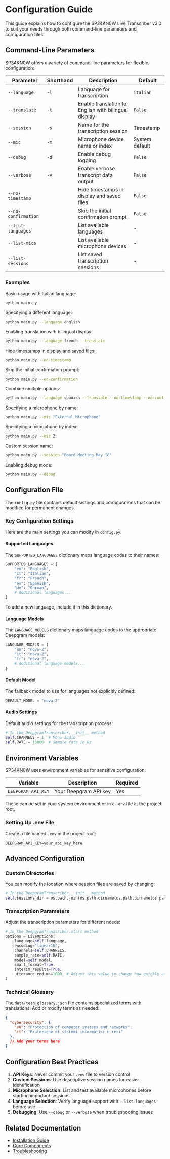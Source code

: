 # Configuration Guide

This guide explains how to configure the SP34KN0W Live Transcriber v3.0 to suit your needs through both command-line parameters and configuration files.

## Command-Line Parameters

SP34KN0W offers a variety of command-line parameters for flexible configuration:

| Parameter | Shorthand | Description | Default |
|-----------|-----------|-------------|---------|
| `--language` | `-l` | Language for transcription | `italian` |
| `--translate` | `-t` | Enable translation to English with bilingual display | `False` |
| `--session` | `-s` | Name for the transcription session | Timestamp |
| `--mic` | `-m` | Microphone device name or index | System default |
| `--debug` | `-d` | Enable debug logging | `False` |
| `--verbose` | `-v` | Enable verbose transcript data output | `False` |
| `--no-timestamp` | | Hide timestamps in display and saved files | `False` |
| `--no-confirmation` | | Skip the initial confirmation prompt | `False` |
| `--list-languages` | | List available languages | - |
| `--list-mics` | | List available microphone devices | - |
| `--list-sessions` | | List saved transcription sessions | - |

### Examples

Basic usage with Italian language:
```bash
python main.py
```

Specifying a different language:
```bash
python main.py --language english
```

Enabling translation with bilingual display:
```bash
python main.py --language french --translate
```

Hide timestamps in display and saved files:
```bash
python main.py --no-timestamp
```

Skip the initial confirmation prompt:
```bash
python main.py --no-confirmation
```

Combine multiple options:
```bash
python main.py --language spanish --translate --no-timestamp --no-confirmation
```

Specifying a microphone by name:
```bash
python main.py --mic "External Microphone"
```

Specifying a microphone by index:
```bash
python main.py --mic 2
```

Custom session name:
```bash
python main.py --session "Board Meeting May 18"
```

Enabling debug mode:
```bash
python main.py --debug
```

## Configuration File

The `config.py` file contains default settings and configurations that can be modified for permanent changes.

### Key Configuration Settings

Here are the main settings you can modify in `config.py`:

#### Supported Languages

The `SUPPORTED_LANGUAGES` dictionary maps language codes to their names:

```python
SUPPORTED_LANGUAGES = {
    "en": "English",
    "it": "Italian",
    "fr": "French",
    "es": "Spanish",
    "de": "German",
    # Additional languages...
}
```

To add a new language, include it in this dictionary.

#### Language Models

The `LANGUAGE_MODELS` dictionary maps language codes to the appropriate Deepgram models:

```python
LANGUAGE_MODELS = {
    "en": "nova-2",
    "it": "nova-2",
    "fr": "nova-2",
    # Additional language models...
}
```

#### Default Model

The fallback model to use for languages not explicitly defined:

```python
DEFAULT_MODEL = "nova-2"
```

#### Audio Settings

Default audio settings for the transcription process:

```python
# In the DeepgramTranscriber.__init__ method
self.CHANNELS = 1  # Mono audio
self.RATE = 16000  # Sample rate in Hz
```

## Environment Variables

SP34KN0W uses environment variables for sensitive configuration:

| Variable | Description | Required |
|----------|-------------|----------|
| `DEEPGRAM_API_KEY` | Your Deepgram API key | Yes |

These can be set in your system environment or in a `.env` file at the project root.

### Setting Up .env File

Create a file named `.env` in the project root:

```
DEEPGRAM_API_KEY=your_api_key_here
```

## Advanced Configuration

### Custom Directories

You can modify the location where session files are saved by changing:

```python
# In the DeepgramTranscriber.__init__ method
self.sessions_dir = os.path.join(os.path.dirname(os.path.dirname(os.path.abspath(__file__))), "sessions")
```

### Transcription Parameters

Adjust the transcription parameters for different needs:

```python
# In the DeepgramTranscriber.start method
options = LiveOptions(
    language=self.language,
    encoding="linear16",
    channels=self.CHANNELS,
    sample_rate=self.RATE,
    model=self.model,
    smart_format=True,
    interim_results=True,
    utterance_end_ms=1000  # Adjust this value to change how quickly utterances are marked as complete
)
```

### Technical Glossary

The `data/tech_glossary.json` file contains specialized terms with translations. Add or modify terms as needed:

```json
{
  "cybersecurity": {
    "en": "Protection of computer systems and networks",
    "it": "Protezione di sistemi informatici e reti"
  },
  // Add your terms here
}
```

## Configuration Best Practices

1. **API Keys**: Never commit your `.env` file to version control
2. **Custom Sessions**: Use descriptive session names for easier identification
3. **Microphone Selection**: List and test available microphones before starting important sessions
4. **Language Selection**: Verify language support with `--list-languages` before use
5. **Debugging**: Use `--debug` or `--verbose` when troubleshooting issues

## Related Documentation

- [Installation Guide](./installation.md)
- [Core Components](./core-components/index.md)
- [Troubleshooting](./troubleshooting.md)
